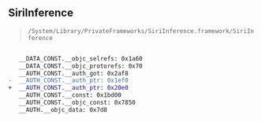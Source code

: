 ## SiriInference

> `/System/Library/PrivateFrameworks/SiriInference.framework/SiriInference`

```diff

   __DATA_CONST.__objc_selrefs: 0x1a60
   __DATA_CONST.__objc_protorefs: 0x70
   __AUTH_CONST.__auth_got: 0x2af8
-  __AUTH_CONST.__auth_ptr: 0x1ef0
+  __AUTH_CONST.__auth_ptr: 0x20e0
   __AUTH_CONST.__const: 0x1bd00
   __AUTH_CONST.__objc_const: 0x7850
   __AUTH.__objc_data: 0x7d8

```
